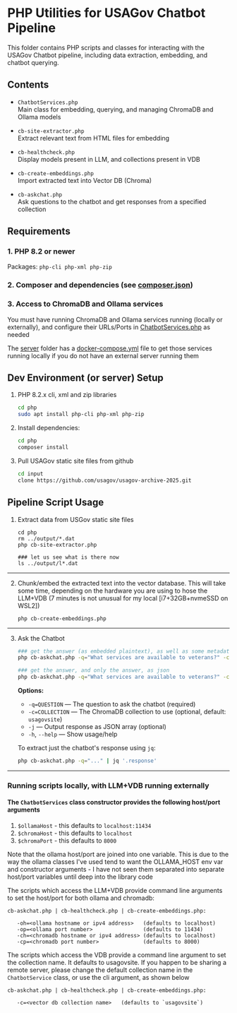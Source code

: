 # PHP Utilities for USAGov Chatbot Pipeline

This folder contains PHP scripts and classes for interacting with the USAGov Chatbot pipeline, including data extraction, embedding, and chatbot querying.

## Contents

- `ChatbotServices.php`  
  Main class for embedding, querying, and managing ChromaDB and Ollama models

- `cb-site-extractor.php`  
  Extract relevant text from HTML files for embedding

- `cb-healthcheck.php`  
  Display models present in LLM, and collections present in VDB

- `cb-create-embeddings.php`  
  Import extracted text into Vector DB (Chroma)

- `cb-askchat.php`  
  Ask questions to the chatbot and get responses from a specified collection


## Requirements

### 1. PHP 8.2 or newer

Packages: `php-cli php-xml php-zip`

### 2. Composer and dependencies (see [composer.json](./composer.json))

### 3. Access to ChromaDB and Ollama services

You must have running ChromaDB and Ollama services running (locally or externally), and configure their URLs/Ports in [ChatbotServices.php](../php/ChatbotServices.php) as needed

The [server](../server/) folder has a [docker-compose.yml](../server/docker-compose.yml) file to get those services running locally if you do not have an external server running them

## Dev Environment (or server) Setup

1. PHP 8.2.x cli, xml and zip libraries

   ```sh
   cd php
   sudo apt install php-cli php-xml php-zip
   ```

2. Install dependencies:
   ```sh
   cd php
   composer install
   ```

4. Pull USAGov static site files from github
   ```sh
   cd input
   clone https://github.com/usagov/usagov-archive-2025.git
   ```

## Pipeline Script Usage

1. Extract data from USGov static site files

   ```
   cd php
   rm ../output/*.dat
   php cb-site-extractor.php
   
   ### let us see what is there now
   ls ../output/l*.dat
   ```
---
2. Chunk/embed the extracted text into the vector database.  This will take some time, depending on the hardware you are using to hose the LLM+VDB (7 minutes is not unusual for my local [i7+32GB+nvmeSSD on WSL2])

   ```
   php cb-create-embeddings.php
   ```
---
3. Ask the Chatbot

   ```sh
   ### get the answer (as embedded plaintext), as well as some metadata about the query
   php cb-askchat.php -q="What services are available to veterans?" -c=usagovsite | jq -r .
   
   ### get the answer, and only the answer, as json
   php cb-askchat.php -q="What services are available to veterans?" -c=usagovsite -j | jq -r '.completions.response'
   
   ```

   **Options:**
   - `-q=QUESTION` — The question to ask the chatbot (required)
   - `-c=COLLECTION` — The ChromaDB collection to use (optional, default: `usagovsite`)
   - `-j` — Output response as JSON array (optional)
   - `-h`, `--help` — Show usage/help

   To extract just the chatbot's response using `jq`:
   ```sh
   php cb-askchat.php -q="..." | jq '.response'
   ```
---
### Running scripts locally, with LLM+VDB running externally
#### The `ChatbotServices` class constructor provides the following host/port arguments
1. `$ollamaHost` - this defaults to `localhost:11434`
2. `$chromaHost` - this defaults to `localhost`
3. `$chromaPort` - this defaults to `8000`

Note that the ollama host/port are joined into one variable.  This is due to the way the ollama classes I've used tend to want the OLLAMA_HOST env var and constructor arguments - I have not seen them separated into separate host/port variables until deep into the library code

The scripts which access the LLM+VDB provide command line arguments to set the host/port for both ollama and chromadb:

```
cb-askchat.php | cb-healthcheck.php | cb-create-embeddings.php:

   -oh=<ollama hostname or ipv4 address>   (defaults to localhost)
   -op=<ollama port number>                (defaults to 11434)
   -ch=<chromadb hostname or ipv4 address> (defaults to localhost)
   -cp=<chromadb port number>              (defaults to 8000)
```


The scripts which access the VDB provide a command line argument to set the collection name.  It defaults to usagovsite.  If you happen to be sharing a remote server, please change the default collection name in the `ChatbotService` class, or use the cli argument, as shown below

```
cb-askchat.php | cb-healthcheck.php | cb-create-embeddings.php:

   -c=<vector db collection name>   (defaults to `usagovsite`)
```

